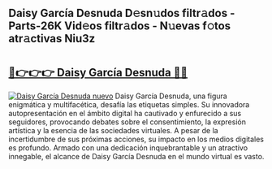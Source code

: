 ## Daisy García Desnuda D𝚎sn𝚞dos filtr𝚊dos - Parts-26K Vid𝚎os filtr𝚊dos - N𝚞evas f𝚘tos atr𝚊ctivas Niu3z

# <h2><a href="http://mbb1c4.tromn.icu/?c=Daisy+Garc%c3%ada+Desnuda">🔗👉👉👉 Daisy García Desnuda 🔗🔗</a></h2>

[![Daisy García Desnuda nuevo](https://i.imgur.com/pEAQMta.gif)](http://mbb1c4.tromn.icu/?c=Daisy+Garc%c3%ada+Desnuda)
Daisy García Desnuda, una figura enigmática y multifacética, desafía las etiquetas simples. Su innovadora autopresentación en el ámbito digital ha cautivado y enfurecido a sus seguidores, provocando debates sobre el consentimiento, la expresión artística y la esencia de las sociedades virtuales. A pesar de la incertidumbre de sus próximas acciones, su impacto en los medios digitales es profundo. Armado con una dedicación inquebrantable y un atractivo innegable, el alcance de Daisy García Desnuda en el mundo virtual es vasto.
